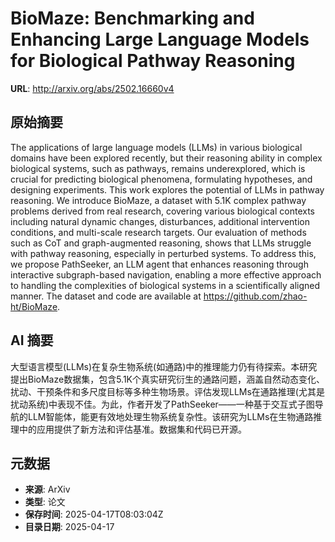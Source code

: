 # BioMaze: Benchmarking and Enhancing Large Language Models for Biological Pathway Reasoning

**URL**: http://arxiv.org/abs/2502.16660v4

## 原始摘要

The applications of large language models (LLMs) in various biological
domains have been explored recently, but their reasoning ability in complex
biological systems, such as pathways, remains underexplored, which is crucial
for predicting biological phenomena, formulating hypotheses, and designing
experiments. This work explores the potential of LLMs in pathway reasoning. We
introduce BioMaze, a dataset with 5.1K complex pathway problems derived from
real research, covering various biological contexts including natural dynamic
changes, disturbances, additional intervention conditions, and multi-scale
research targets. Our evaluation of methods such as CoT and graph-augmented
reasoning, shows that LLMs struggle with pathway reasoning, especially in
perturbed systems. To address this, we propose PathSeeker, an LLM agent that
enhances reasoning through interactive subgraph-based navigation, enabling a
more effective approach to handling the complexities of biological systems in a
scientifically aligned manner. The dataset and code are available at
https://github.com/zhao-ht/BioMaze.


## AI 摘要

大型语言模型(LLMs)在复杂生物系统(如通路)中的推理能力仍有待探索。本研究提出BioMaze数据集，包含5.1K个真实研究衍生的通路问题，涵盖自然动态变化、扰动、干预条件和多尺度目标等多种生物场景。评估发现LLMs在通路推理(尤其是扰动系统)中表现不佳。为此，作者开发了PathSeeker——一种基于交互式子图导航的LLM智能体，能更有效地处理生物系统复杂性。该研究为LLMs在生物通路推理中的应用提供了新方法和评估基准。数据集和代码已开源。

## 元数据

- **来源**: ArXiv
- **类型**: 论文
- **保存时间**: 2025-04-17T08:03:04Z
- **目录日期**: 2025-04-17
